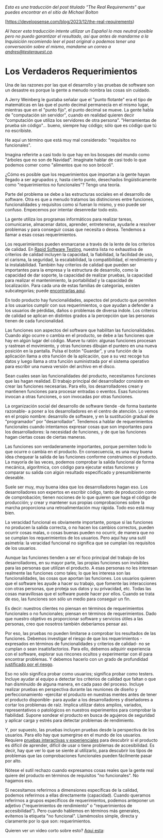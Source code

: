*Esta es una traducción del post titulado “The Real Requirements” que puedes encontrar en el sitio de Michael Bolton*

[https://developsense.com/blog/2023/12/the-real-requirements)

*Al hacer esta traducción intente utilizar un Español lo mas neutral posible pero no puedo garantizar el resultado, así que antes de mandarme a la Inquisición recomiendo leer el post original o podemos tener una conversación sobre el mismo, mandame un correo a andres@testerquest.ca.*

# Los Verdaderos Requerimientos

Una de las razones por las que el desarrollo y las pruebas de software son un desastre es porque la gente a menudo nombra las cosas sin cuidado.

A Jerry Weinberg le gustaba señalar que el "punto flotante" era el tipo de matemáticas en las que el punto decimal permanecía en el mismo lugar, mientras que en el "punto fijo", el punto decimal se mueve. La gente habla de "computación sin servidor", cuando en realidad quieren decir "computación que utiliza los servidores de otra persona". "Herramientas de prueba sin código"... bueno, siempre hay código; sólo que es código que tú no escribiste.

He aquí un término que está muy mal considerado: "requisitos no funcionales".

Imagina referirte a casi todo lo que hay en los bosques del mundo como "árboles que no son de Navidad". Imagínate hablar de casi todo lo que podemos comer como "alimentos que no son brócoli".

¿Cómo es posible que los requerimientos que importan a la gente hayan llegado a ser agrupados y, hasta cierto punto, desechados lingüísticamente como "requerimientos no funcionales"? Tengo una teoría.

Parte del problema se debe a las estructuras sociales en el desarrollo de software. Otra es que a menudo tratamos las distinciones entre funciones, funcionalidades y requisitos como si fueran lo mismo, y eso puede ser confuso. Empecemos por intentar desenredar todo esto.

La gente utiliza los programas informáticos para realizar tareas, comunicarse, almacenar datos, aprender, entretenerse, ayudarle a resolver problemas y para conseguir cosas que necesita o desea. Tendemos a llamar a esas cosas requerimientos.

Los requerimientos pueden enmarcarse a través de la lente de los criterios de calidad. En [Rapid Software Testing](https://developsense.com/about-rapid-software-testing), nuestra lista no exhaustiva de criterios de calidad incluyen la capacidad, la fiabilidad, la facilidad de uso, el carisma, la seguridad, la escalabilidad, la compatibilidad, el rendimiento y la instalabilidad. También hay criterios de calidad que pueden ser importantes para la empresa y la estructura de desarrollo, como la capacidad de dar soporte, la capacidad de realizar pruebas, la capacidad para realizar el mantenimiento, la portabilidad y la capacidad de localización. Para cada una de estas familias de categorías, existen subcategorías; puede [encontrarlas aquí](https://www.satisfice.com/download/heuristic-test-strategy-model).

En todo producto hay funcionalidades, aspectos del producto que permiten a los usuarios cumplir con sus requerimientos, o que ayudan a defender a los usuarios de pérdidas, daños o problemas de diversa índole. Los criterios de calidad se aplican en distintos grados a la percepción que las personas tienen de cada funcionalidad.

Las funciones son aspectos del software que habilitan las funcionalidades. Cuando algo ocurre o cambia en el producto, se debe a las funciones que hay en algún lugar del código. Mueve tu ratón: algunas funciones procesan y rastrean el movimiento, y otras funciones dibujan el puntero en una nueva posición en la pantalla. Pulsa el botón "Guardar", y una función de la aplicación llama a otra función de la aplicación, que a su vez recoge tus datos y luego llama a otra función suministrada por el sistema operativo para escribir una nueva versión del archivo en el disco.

Sean cuales sean las funcionalidades del producto, necesitamos funciones que las hagan realidad. El trabajo principal del desarrollador consiste en crear las funciones necesarias. Para ello, los desarrolladores crean y mantienen funciones para procesar entradas o eventos. Esas funciones invocan a otras funciones, o son invocadas por otras funciones.

La organización social del desarrollo de software tiende -de forma bastante razonable- a poner a los desarrolladores en el centro de atención. Lo vemos en el propio nombre: desarrollo de software, y en la sustitución gradual de "programador" por "desarrollador". Tendemos a hablar de requerimientos funcionales cuando intentamos expresar cosas que son importantes para los desarrolladores: la necesidad de funciones, y de que las funciones hagan ciertas cosas de ciertas maneras.

Las funciones son verdaderamente importantes, porque permiten todo lo que ocurre o cambia en el producto. En consecuencia, es una muy buena idea chequear la salida de las funciones conforme construimos el producto. La mayoría de las veces, podemos comprobar la salida funcional de forma mecánica, algorítmica, con código para ejecutar estas funciones y comparar su salida con algún resultado especificado y presumiblemente deseable.

Suele ser muy, muy buena idea que los desarrolladores hagan eso. Los desarrolladores son expertos en escribir código, tanto de producción como de comprobación; tienen nociones de lo que quieren que haga el código de producción; y crear y mantener sus propias comprobaciones sobre la marcha proporciona una retroalimentación muy rápida. Todo eso está muy bien.

La veracidad funcional es obviamente importante, porque si las funciones no producen la salida correcta, o no hacen los cambios correctos, pueden ocurrir cosas malas, o cosas buenas pueden no ocurrir, de manera que no se cumplan los requerimientos de los usuarios. Pero aquí hay una sutil asimetría: la veracidad funcional no significa que se cumplan los requisitos de los usuarios.

Aunque las funciones tienden a ser el foco principal del trabajo de los desarrolladores, en su mayor parte, las propias funciones son invisibles para las personas que utilizan el producto. A esas personas no les interesan realmente las funciones como tales; lo que les interesa son las funcionalidades, las cosas que aportan las funciones. Los usuarios quieren que el software les ayude a hacer su trabajo, que fomente las interacciones con otras personas, que proteja sus datos y su privacidad, etc. Todas las cosas maravillosas que el software puede hacer por ellos. Cuando se trata de eso, las funciones son sólo un medio para conseguir un fin.

Es decir: nuestros clientes no piensan en términos de requerimientos funcionales o no funcionales; piensan en términos de requerimientos. Dado que nuestro objetivo es proporcionar software y servicios útiles a las personas, creo que nosotros también deberíamos pensar así.

Por eso, las pruebas no pueden limitarse a comprobar los resultados de las funciones. Debemos investigar el riesgo de que los requerimientos -expresados en términos de funcionalidades y criterios de calidad- no se cumplan o sean insatisfactorios. Para ello, debemos adquirir experiencia con el software, explorar sus rincones ocultos y experimentar con él para encontrar problemas. Y debemos hacerlo con un grado de profundidad [justificado por el riesgo](https://developsense.com/blog/2022/01/testing-deep-and-shallow).

Eso no sólo significa probar como usuarios; significa probar como testers. Incluye ayudar al equipo a detectar los criterios de calidad que faltan o que han disminuido de alguna manera, en cada paso del proceso. Incluye realizar pruebas en perspectiva durante las reuniones de diseño y perfeccionamiento -ejercitar el producto en nuestras mentes antes de tener el producto disponible- para ayudar a los desarrolladores y diseñadores a cortar los problemas de raíz. Implica utilizar datos amplios, variados, representativos o patológicos en nuestros experimentos para comprobar la fiabilidad. Supone sondear el producto en busca de agujeros de seguridad y aplicar carga y estrés para detectar problemas de rendimiento.

Y, por supuesto, las pruebas incluyen pruebas desde la perspectiva de los usuarios. Para ello hay que sumergirse en el mundo de los usuarios. Requiere [pruebas interactivas y experienciales](https://www.developsense.com/blog/2021/08/alternatives-to-manual-testing-experiential-attended-exploratory/) para descubrir si el producto es difícil de aprender, difícil de usar o tiene problemas de accesibilidad. Es decir, hay que ver lo que se siente al utilizarlo, para descubrir los tipos de problemas que las comprobaciones funcionales pueden fácilmente pasar por alto.

Nótese el sutil rechazo cuando expresamos cosas reales que la gente real quiere del producto en términos de requisitos "no funcionales". No hagamos eso.

Si necesitamos referirnos a dimensiones específicas de la calidad, podemos referirnos a ellas directamente (capacidad). Cuando queramos referirnos a grupos específicos de requerimientos, podemos anteponer un adjetivo ("requerimientos de rendimiento" o "requerimientos de accesibilidad"). Pero cuando hablemos en términos más generales, evitemos la etiqueta "no funcional". Llamémoslos simple, directa y claramente por lo que son: requerimientos.

Quieren ver un video corto sobre esto? [Aqui esta](https://youtu.be/fjr2GtUwVLQ):